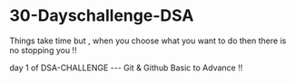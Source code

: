 # 30-Dayschallenge-DSA
Things take time but , when you choose what you want to do then there is no stopping you !!  

day 1 of DSA-CHALLENGE --- Git & Github Basic to Advance !!
